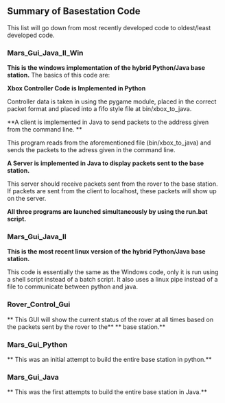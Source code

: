 ## Summary of Basestation Code
This list will go down from most recently developed code 
to oldest/least developed code.

### Mars_Gui_Java_II_Win
**This is the windows implementation of the hybrid Python/Java base station.**
The basics of this code are:

**Xbox Controller Code is Implemented in Python**

Controller data is taken in using the pygame module, placed in the correct 
packet format and placed into a fifo style file at bin/xbox_to_java.

**A client is implemented in Java to send packets to the address given from the command line. **

This program reads from the aforementioned file (bin/xbox_to_java) and sends the packets to the adress given in the command line.

**A Server is implemented in Java to display packets sent to the base station.**

This server should receive packets sent from the rover to the base station. If packets are sent from the client to localhost, these packets will show up on the server.

**All three programs are launched simultaneously by using the run.bat script.**

### Mars_Gui_Java_II
**This is the most recent linux version of the hybrid Python/Java base station.**

This code is essentially the same as the Windows code, only it is run using a shell script instead of a batch script. It also uses a linux pipe instead of a file to communicate between python and java.

### Rover_Control_Gui
** This GUI will show the current status of the rover at all times based on the packets sent by the rover to the** ** base station.**

### Mars_Gui_Python
** This was an initial attempt to build the entire base station in python.**

### Mars_Gui_Java
** This was the first attempts to build the entire base station in Java.**
